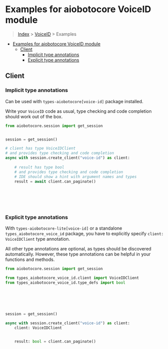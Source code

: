 <a id="examples-for-aiobotocore-voiceid-module"></a>

# Examples for aiobotocore VoiceID module

> [Index](../README.md) > [VoiceID](./README.md) > Examples

- [Examples for aiobotocore VoiceID module](#examples-for-aiobotocore-voiceid-module)
  - [Client](#client)
    - [Implicit type annotations](#implicit-type-annotations)
    - [Explicit type annotations](#explicit-type-annotations)

<a id="client"></a>

## Client

<a id="implicit-type-annotations"></a>

### Implicit type annotations

Can be used with `types-aiobotocore[voice-id]` package installed.

Write your `VoiceID` code as usual, type checking and code completion should
work out of the box.

```python
from aiobotocore.session import get_session


session = get_session()

# client has type VoiceIDClient
# and provides type checking and code completion
async with session.create_client("voice-id") as client:
    
    # result has type bool
    # and provides type checking and code completion
    # IDE should show a hint with argument names and types
    result = await client.can_paginate()
    

    

    
```

<a id="explicit-type-annotations"></a>

### Explicit type annotations

With `types-aiobotocore-lite[voice-id]` or a standalone
`types_aiobotocore_voice_id` package, you have to explicitly specify
`client: VoiceIDClient` type annotation.

All other type annotations are optional, as types should be discovered
automatically. However, these type annotations can be helpful in your functions
and methods.

```python
from aiobotocore.session import get_session

from types_aiobotocore_voice_id.client import VoiceIDClient
from types_aiobotocore_voice_id.type_defs import bool






session = get_session()

async with session.create_client("voice-id") as client:
    client: VoiceIDClient

    
    result: bool = client.can_paginate()
    

    

    
```
